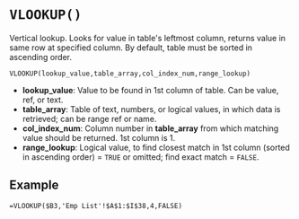 # `VLOOKUP()`

Vertical lookup. Looks for value in table's leftmost column, returns value in same row at specified column. By default, table must be sorted in ascending order.

```excel
VLOOKUP(lookup_value,table_array,col_index_num,range_lookup)
```

* **lookup_value**: Value to be found in 1st column of table. Can be value, ref, or text.
* **table_array**: Table of text, numbers, or logical values, in which data is retrieved; can be range ref or name.
* **col_index_num**: Column number in **table_array** from which matching value should be returned. 1st column is 1.
* **range_lookup**: Logical value, to find closest match in 1st column (sorted in ascending order) = `TRUE` or omitted; find exact match = `FALSE`.

## Example

```excel
=VLOOKUP($B3,'Emp List'!$A$1:$I$38,4,FALSE)
```
